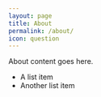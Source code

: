 ```yaml
---
layout: page
title: About
permalink: /about/
icon: question
---
```


About content goes here.

* A list item
* Another list item
